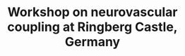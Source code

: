 ---
title: "Workshop on neurovascular coupling at Ringberg Castle, Germany"
project_id: 
conference_id: ""
presenters:
   - peter_bandettini
summary: "Workshop on neurovascular coupling at Ringberg Castle, Germany"
file: /assets/presentations/
filename: 
layout: presentation
---